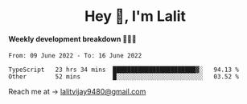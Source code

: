 <h1 align="center">Hey 👋, I'm Lalit</h1>

#### Weekly development breakdown 👨🏻‍💻
<!--START_SECTION:waka-->

```text
From: 09 June 2022 - To: 16 June 2022

TypeScript   23 hrs 34 mins  ███████████████████████▓░   94.13 %
Other        52 mins         █░░░░░░░░░░░░░░░░░░░░░░░░   03.52 %
```

<!--END_SECTION:waka-->

Reach me at → lalitvijay9480@gmail.com
